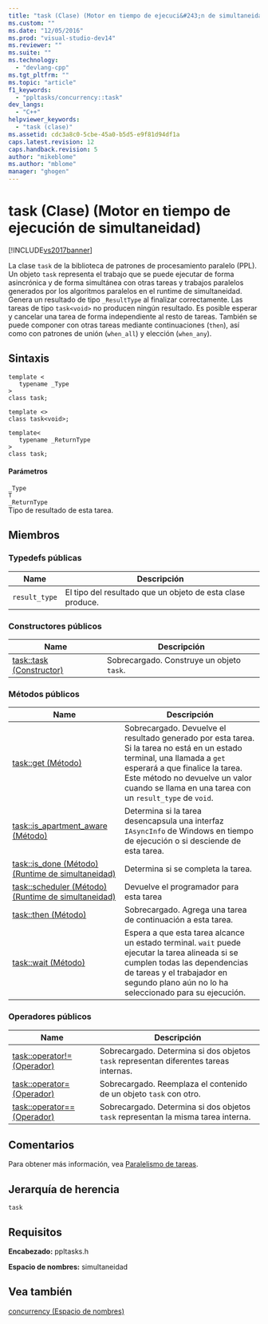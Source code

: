 ```yaml
---
title: "task (Clase) (Motor en tiempo de ejecuci&#243;n de simultaneidad) | Microsoft Docs"
ms.custom: ""
ms.date: "12/05/2016"
ms.prod: "visual-studio-dev14"
ms.reviewer: ""
ms.suite: ""
ms.technology: 
  - "devlang-cpp"
ms.tgt_pltfrm: ""
ms.topic: "article"
f1_keywords: 
  - "ppltasks/concurrency::task"
dev_langs: 
  - "C++"
helpviewer_keywords: 
  - "task (clase)"
ms.assetid: cdc3a8c0-5cbe-45a0-b5d5-e9f81d94df1a
caps.latest.revision: 12
caps.handback.revision: 5
author: "mikeblome"
ms.author: "mblome"
manager: "ghogen"
---
```

# task (Clase) (Motor en tiempo de ejecuci&#243;n de simultaneidad)
[!INCLUDE[vs2017banner](../../../assembler/inline/includes/vs2017banner.md)]

La clase `task` de la biblioteca de patrones de procesamiento paralelo \(PPL\).  Un objeto `task` representa el trabajo que se puede ejecutar de forma asincrónica y de forma simultánea con otras tareas y trabajos paralelos generados por los algoritmos paralelos en el runtime de simultaneidad.  Genera un resultado de tipo `_ResultType` al finalizar correctamente.  Las tareas de tipo `task<void>` no producen ningún resultado.  Es posible esperar y cancelar una tarea de forma independiente al resto de tareas.  También se puede componer con otras tareas mediante continuaciones \(`then`\), así como con patrones de unión \(`when_all`\) y elección \(`when_any`\).  
  
## Sintaxis  
  
```  
template <  
   typename _Type  
>  
class task;  
  
template <>  
class task<void>;  
  
template<  
   typename _ReturnType  
>  
class task;  
```  
  
#### Parámetros  
 `_Type`  
 `T`  
 `_ReturnType`  
 Tipo de resultado de esta tarea.  
  
## Miembros  
  
### Typedefs públicas  
  
|Name|Descripción|  
|----------|-----------------|  
|`result_type`|El tipo del resultado que un objeto de esta clase produce.|  
  
### Constructores públicos  
  
|Name|Descripción|  
|----------|-----------------|  
|[task::task \(Constructor\)](../Topic/task::task%20Constructor.md)|Sobrecargado.  Construye un objeto `task`.|  
  
### Métodos públicos  
  
|Name|Descripción|  
|----------|-----------------|  
|[task::get \(Método\)](../Topic/task::get%20Method.md)|Sobrecargado.  Devuelve el resultado generado por esta tarea.  Si la tarea no está en un estado terminal, una llamada a `get` esperará a que finalice la tarea.  Este método no devuelve un valor cuando se llama en una tarea con un `result_type` de `void`.|  
|[task::is\_apartment\_aware \(Método\)](../Topic/task::is_apartment_aware%20Method.md)|Determina si la tarea desencapsula una interfaz `IAsyncInfo` de Windows en tiempo de ejecución o si desciende de esta tarea.|  
|[task::is\_done \(Método\) \(Runtime de simultaneidad\)](../Topic/task::is_done%20Method%20\(Concurrency%20Runtime\).md)|Determina si se completa la tarea.|  
|[task::scheduler \(Método\) \(Runtime de simultaneidad\)](../Topic/task::scheduler%20Method%20\(Concurrency%20Runtime\).md)|Devuelve el programador para esta tarea|  
|[task::then \(Método\)](../Topic/task::then%20Method.md)|Sobrecargado.  Agrega una tarea de continuación a esta tarea.|  
|[task::wait \(Método\)](../Topic/task::wait%20Method.md)|Espera a que esta tarea alcance un estado terminal.  `wait` puede ejecutar la tarea alineada si se cumplen todas las dependencias de tareas y el trabajador en segundo plano aún no lo ha seleccionado para su ejecución.|  
  
### Operadores públicos  
  
|Name|Descripción|  
|----------|-----------------|  
|[task::operator\!\= \(Operador\)](../Topic/task::operator!=%20Operator.md)|Sobrecargado.  Determina si dos objetos `task` representan diferentes tareas internas.|  
|[task::operator\= \(Operador\)](../Topic/task::operator=%20Operator.md)|Sobrecargado.  Reemplaza el contenido de un objeto `task` con otro.|  
|[task::operator\=\= \(Operador\)](../Topic/task::operator==%20Operator.md)|Sobrecargado.  Determina si dos objetos `task` representan la misma tarea interna.|  
  
## Comentarios  
 Para obtener más información, vea [Paralelismo de tareas](../../../parallel/concrt/task-parallelism-concurrency-runtime.md).  
  
## Jerarquía de herencia  
 `task`  
  
## Requisitos  
 **Encabezado:** ppltasks.h  
  
 **Espacio de nombres:** simultaneidad  
  
## Vea también  
 [concurrency \(Espacio de nombres\)](../../../parallel/concrt/reference/concurrency-namespace.md)